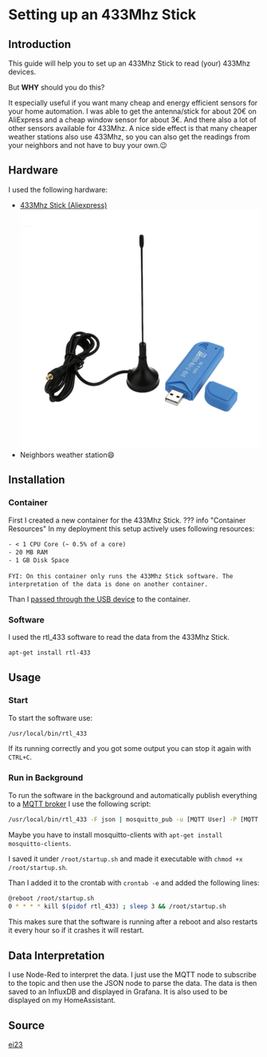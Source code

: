 # Setting up an 433Mhz Stick
## Introduction
This guide will help you to set up an 433Mhz Stick to read (your) 433Mhz devices.

But **WHY** should you do this?

It especially useful if you want many cheap and energy efficient sensors for your home automation.
I was able to get the antenna/stick for about 20€ on AliExpress and a cheap window sensor for about 3€.
And there also a lot of other sensors available for 433Mhz.
A nice side effect is that many cheaper weather stations also use 433Mhz, so you can also get the readings from your neighbors and not have to buy your own.😉

## Hardware
I used the following hardware:

- [433Mhz Stick (Aliexpress)](https://aliexpress.com/item/1005005042997320.html)
![443MhzStick.webp](..%2Fmedia%2F443MhzStick.webp)
- Neighbors weather station😄

## Installation
### Container
First I created a new container for the 433Mhz Stick.
??? info "Container Resources"
    In my deployment this setup actively uses following resources:

    - < 1 CPU Core (~ 0.5% of a core)
    - 20 MB RAM
    - 1 GB Disk Space
    
    FYI: On this container only runs the 433Mhz Stick software. The interpretation of the data is done on another container.

Than I [passed through the USB device](../Proxmox/passthroughUsbLCX.md) to the container.

### Software
I used the rtl_433 software to read the data from the 433Mhz Stick.
```bash
apt-get install rtl-433
```

## Usage
### Start
To start the software use:
```bash
/usr/local/bin/rtl_433
```
If its running correctly and you got some output you can stop it again with `CTRL+C`.

### Run in Background
To run the software in the background and automatically publish everything to a [MQTT broker](./mqttServer.md) I use the following script:
```bash
/usr/local/bin/rtl_433 -F json | mosquitto_pub -u [MQTT User] -P [MQTT Password] -t [MQTT Topic] -h [MQTT Adress] -l
```
Maybe you have to install mosquitto-clients with `apt-get install mosquitto-clients`.

I saved it under `/root/startup.sh` and made it executable with `chmod +x /root/startup.sh`.

Than I added it to the crontab with `crontab -e` and added the following lines:
```bash
@reboot /root/startup.sh
0 * * * * kill $(pidof rtl_433) ; sleep 3 && /root/startup.sh
```
This makes sure that the software is running after a reboot and also restarts it every hour so if it crashes it will restart.

## Data Interpretation
I use Node-Red to interpret the data. I just use the MQTT node to subscribe to the topic and then use the JSON node to parse the data.
The data is then saved to an InfluxDB and displayed in Grafana. It is also used to be displayed on my HomeAssistant.

## Source
[ei23](https://www.youtube.com/watch?v=ddzt-xWSwro)